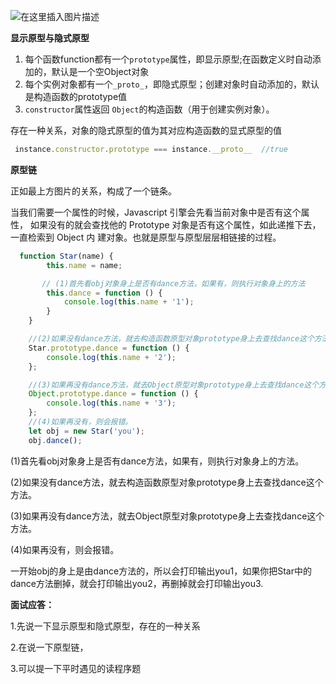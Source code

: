 ![在这里插入图片描述](https://img-blog.csdnimg.cn/1e53019c6a8c4e7d9f4aad7312a0b3b1.png)

**显示原型与隐式原型**

1. 每个函数function都有一个`prototype`属性，即显示原型;在函数定义时自动添加的，默认是一个空Object对象
2. 每个实例对象都有一个`_proto_`，即隐式原型；创建对象时自动添加的，默认是构造函数的prototype值
3. `constructor`属性返回 `Object`的构造函数（用于创建实例对象）。

存在一种关系，对象的隐式原型的值为其对应构造函数的显式原型的值

```js
 instance.constructor.prototype === instance.__proto__  //true
```

**原型链**

正如最上方图片的关系，构成了一个链条。

当我们需要一个属性的时候，Javascript 引擎会先看当前对象中是否有这个属性， 如果没有的就会查找他的 Prototype 对象是否有这个属性，如此递推下去，⼀直检索到 Object 内 建对象。也就是原型与原型层层相链接的过程。

```js
  function Star(name) {
        this.name = name;

       // (1)首先看obj对象身上是否有dance方法，如果有，则执行对象身上的方法
        this.dance = function () {
            console.log(this.name + '1');
        }
    }

    //(2)如果没有dance方法，就去构造函数原型对象prototype身上去查找dance这个方法。
    Star.prototype.dance = function () {
        console.log(this.name + '2');
    };

    //(3)如果再没有dance方法，就去Object原型对象prototype身上去查找dance这个方法。
    Object.prototype.dance = function () {
        console.log(this.name + '3');
    };
    //(4)如果再没有，则会报错。
    let obj = new Star('you');
    obj.dance();
```

(1)首先看obj对象身上是否有dance方法，如果有，则执行对象身上的方法。

(2)如果没有dance方法，就去构造函数原型对象prototype身上去查找dance这个方法。

(3)如果再没有dance方法，就去Object原型对象prototype身上去查找dance这个方法。

(4)如果再没有，则会报错。

一开始obj的身上是由dance方法的，所以会打印输出you1，如果你把Star中的dance方法删掉，就会打印输出you2，再删掉就会打印输出you3.

**面试应答：**

1.先说一下显示原型和隐式原型，存在的一种关系

2.在说一下原型链，

3.可以提一下平时遇见的读程序题
